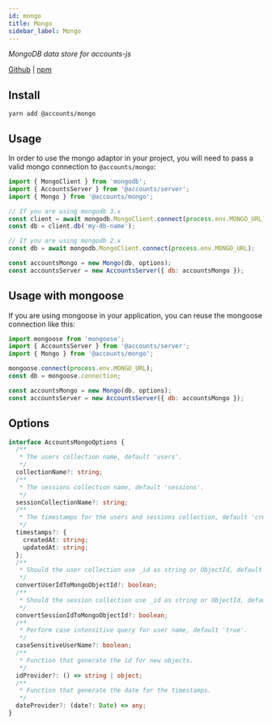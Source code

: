 ```yaml
---
id: mongo
title: Mongo
sidebar_label: Mongo
---
```


_MongoDB data store for accounts-js_

[Github](https://github.com/accounts-js/accounts/tree/master/packages/database-mongo) |
[npm](https://www.npmjs.com/package/@accounts/mongo)

## Install

```
yarn add @accounts/mongo
```

## Usage

In order to use the mongo adaptor in your project, you will need to pass a valid mongo connection to `@accounts/mongo`:

```javascript
import { MongoClient } from 'mongodb';
import { AccountsServer } from '@accounts/server';
import { Mongo } from '@accounts/mongo';

// If you are using mongodb 3.x
const client = await mongodb.MongoClient.connect(process.env.MONGO_URL);
const db = client.db('my-db-name');

// If you are using mongodb 2.x
const db = await mongodb.MongoClient.connect(process.env.MONGO_URL);

const accountsMongo = new Mongo(db, options);
const accountsServer = new AccountsServer({ db: accountsMongo });
```

## Usage with mongoose

If you are using mongoose in your application, you can reuse the mongoose connection like this:

```javascript
import mongoose from 'mongoose';
import { AccountsServer } from '@accounts/server';
import { Mongo } from '@accounts/mongo';

mongoose.connect(process.env.MONGO_URL);
const db = mongoose.connection;

const accountsMongo = new Mongo(db, options);
const accountsServer = new AccountsServer({ db: accountsMongo });
```

## Options

```typescript
interface AccountsMongoOptions {
  /**
   * The users collection name, default 'users'.
   */
  collectionName?: string;
  /**
   * The sessions collection name, default 'sessions'.
   */
  sessionCollectionName?: string;
  /**
   * The timestamps for the users and sessions collection, default 'createdAt' and 'updatedAt'.
   */
  timestamps?: {
    createdAt: string;
    updatedAt: string;
  };
  /**
   * Should the user collection use _id as string or ObjectId, default 'true'.
   */
  convertUserIdToMongoObjectId?: boolean;
  /**
   * Should the session collection use _id as string or ObjectId, default 'true'.
   */
  convertSessionIdToMongoObjectId?: boolean;
  /**
   * Perform case intensitive query for user name, default 'true'.
   */
  caseSensitiveUserName?: boolean;
  /**
   * Function that generate the id for new objects.
   */
  idProvider?: () => string | object;
  /**
   * Function that generate the date for the timestamps.
   */
  dateProvider?: (date?: Date) => any;
}
```

